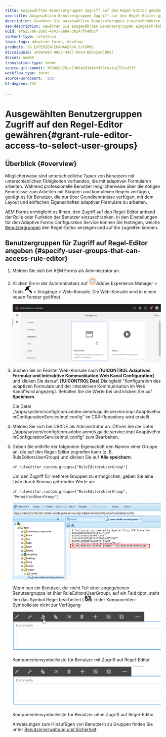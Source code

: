 ```yaml
---
title: Ausgewählten Benutzergruppen Zugriff auf den Regel-Editor gewähren
seo-title: Ausgewählten Benutzergruppen Zugriff auf den Regel-Editor gewähren
description: Gewähren Sie ausgewählten Benutzergruppen eingeschränkten Zugriff auf den Regel-Editor.
seo-description: Gewähren Sie ausgewählten Benutzergruppen eingeschränkten Zugriff auf den Regel-Editor.
uuid: efa2570a-20ac-4b43-8a0e-38247f84d02f
content-type: reference
topic-tags: adaptive_forms, develop
products: SG_EXPERIENCEMANAGER/6.5/FORMS
discoiquuid: ab694a93-00d2-44d7-8ded-68ab2ad50693
docset: aem65
translation-type: tm+mt
source-git-commit: 3690d2d76ce13064bd3946f4f6fea1a2759cdf37
workflow-type: tm+mt
source-wordcount: '336'
ht-degree: 74%

---
```



# Ausgewählten Benutzergruppen Zugriff auf den Regel-Editor gewähren{#grant-rule-editor-access-to-select-user-groups}

## Überblick {#overview}

Möglicherweise sind unterschiedliche Typen von Benutzern mit unterschiedlichen Fähigkeiten vorhanden, die mit adaptiven Formularen arbeiten. Während professionelle Benutzer möglicherweise über die nötigen Kenntnisse zum Arbeiten mit Skripten und komplexen Regeln verfügen, genügt es für Benutzer, die nur über Grundkenntnisse verfügen, mit dem Layout und einfachen Eigenschaften adaptiver Formulare zu arbeiten.

AEM Forms ermöglicht es Ihnen, den Zugriff auf den Regel-Editor anhand der Rolle oder Funktion der Benutzer einzuschränken. In den Einstellungen für den Adaptive Forms Configuration Service können Sie festlegen, welche [Benutzergruppen](/help/sites-administering/security.md) den Regel-Editor anzeigen und auf ihn zugreifen können.

## Benutzergruppen für Zugriff auf Regel-Editor angeben {#specify-user-groups-that-can-access-rule-editor}

1. Melden Sie sich bei AEM Forms als Administrator an.
1. Klicken Sie in der Autoreninstanz auf ![adobeexperiencemanager](assets/adobeexperiencemanager.png)Adobe Experience Manager > Tools ![hammer](assets/hammer.png) > Vorgänge > Web-Konsole. Die Web-Konsole wird in einem neuen Fenster geöffnet.

   ![1-2](assets/1-2.png)

1. Suchen Sie im Fenster Web-Konsole nach **[!UICONTROL Adaptives Formular und Interaktive Kommunikation Web Kanal Configuration]** und klicken Sie darauf. **[!UICONTROL Das]** Dialogfeld &quot;Konfiguration des adaptiven Formulars und der interaktiven Kommunikation im Web Kanal&quot;wird angezeigt. Behalten Sie die Werte bei und klicken Sie auf **Speichern**.

   Die Datei „/apps/system/config/com.adobe.aemds.guide.service.impl.AdaptiveFormConfigurationServiceImpl.config“ im CRX-Repository wird erstellt.

1. Melden Sie sich bei CRXDE als Administrator an. Öffnen Sie die Datei „/apps/system/config/com.adobe.aemds.guide.service.impl.AdaptiveFormConfigurationServiceImpl.config“ zum Bearbeiten.
1. Geben Sie mithilfe der folgenden Eigenschaft den Namen einer Gruppe an, die auf den Regel-Editor zugreifen kann (z. B. RuleEditorsUserGroup) und klicken Sie auf **Alle speichern**.

   `af.ruleeditor.custom.groups=["RuleEditorsUserGroup"]`

   Um den Zugriff für mehrere Gruppen zu ermöglichen, geben Sie eine Liste durch Komma getrennter Werte an:

   `af.ruleeditor.custom.groups=["RuleEditorsUserGroup", "PermittedUserGroup"]`

   ![Benutzer erstellen](assets/create_user_new.png)

   Wenn nun ein Benutzer, der nicht Teil einer angegebenen Benutzergruppe ist (hier RuleEditorsUserGroup), auf ein Feld tippt, steht ihm das Symbol Regel bearbeiten ( ![edit-rules1](assets/edit-rules1.png)) in der Komponenten-Symbolleiste nicht zur Verfügung:

   ![componentStuolbarwither](assets/componentstoolbarwithre.png)

   Komponentensymbolleiste für Benutzer mit Zugriff auf Regel-Editor

   ![componentStuolbarwithouter](assets/componentstoolbarwithoutre.png)

   Komponentensymbolleiste für Benutzer ohne Zugriff auf Regel-Editor

   Anweisungen zum Hinzufügen von Benutzern zu Gruppen finden Sie unter [Benutzerverwaltung und Sicherheit](/help/sites-administering/security.md).

